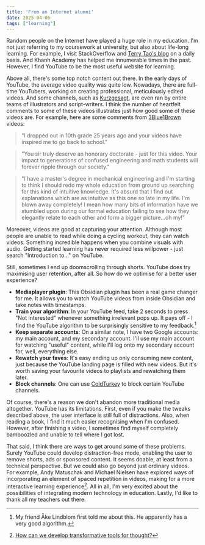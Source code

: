 ```yaml
---
title: 'From an Internet alumni'
date: 2025-04-06
tags: ["learning"]
---
```


Random people on the Internet have played a huge role in my education. I'm not just referring to my coursework at university, but also about life-long learning. For example, I visit StackOverflow and [Terry Tao's blog](https://terrytao.wordpress.com/) on a daily basis. And Khanh Academy has helped me innumerable times in the past. However, I find YouTube to be the most useful website for learning.

Above all, there's some top notch content out there. In the early days of YouTube, the average video quality was quite low. Nowadays, there are full-time YouTubers, working on creating professional, meticulously edited videos. And some channels, such as [Kurzgesagt](https://www.youtube.com/channel/UCsXVk37bltHxD1rDPwtNM8Q), are even ran by entire teams of illustrators and script-writers. I think the number of heartfelt comments to some of these videos illustrates just how good some of these videos are. For example, here are some comments from [3Blue1Brown](https://www.youtube.com/@3blue1brown) videos:

> "I dropped out in 10th grade 25 years ago and your videos have inspired me to go back to school."

> "You sir truly deserve an honorary doctorate - just for this video. Your impact to generations of confused engineering and math students will forever ripple through our society."

> "I have a master's degree in mechanical engineering and I'm starting to think I should redo my whole education from ground up searching for this kind of intuitive knowledge. It's absurd that I find out explanations which are as intuitive as this one so late in my life. I'm blown away completely! I mean how many bits of information have we stumbled upon during our formal education failing to see how they elegantly relate to each other and form a bigger picture...oh my!"

Moreover, videos are good at capturing your attention. Although most people are unable to read while doing a cycling workout, they can watch videos. Something incredible happens when you combine visuals with audio. Getting started learning has never required less willpower - just search "Introduction to..." on YouTube.

Still, sometimes I end up doomscrolling through shorts. YouTube does try maximising user retention, after all. So how do we optimise for a better user experience?

- **Mediaplayer plugin**: This Obsidian plugin has been a real game changer for me. It allows you to watch YouTube videos from inside Obsidian and take notes with timestamps.
- **Train your algorithm**: In your YouTube feed, take 2 seconds to press "Not interested" whenever something irrelevant pops up. It pays off - I find the YouTube algorithm to be surprisingly sensitive to my feedback.[^1]
- **Keep separate accounts**: On a similar note, I have two Google accounts: my main account, and my secondary account. I'll use my main account for watching "useful" content, while I'll log onto my secondary account for, well, everything else. 
- **Rewatch your faves**: It's easy ending up only consuming new content, just because the YouTube landing page is filled with new videos. But it's worth saving your favourite videos to playlists and rewatching them later.
- **Block channels**: One can use [ColdTurkey](https://getcoldturkey.com/support/how-to/allow-youtube-channel/) to block certain YouTube channels.

Of course, there's a reason we don't abandon more traditional media altogether. YouTube has its limitations. First, even if you make the tweaks described above, the user interface is still full of distractions. Also, when reading a book, I find it much easier recognising when I'm confused. However, after finishing a video, I sometimes find myself completely bamboozled and unable to tell where I got lost.

That said, I think there are ways to get around some of these problems. Surely YouTube could develop distraction-free mode, enabling the user to remove shorts, ads or sponsored content. It seems doable, at least from a technical perspective. But we could also go beyond just ordinary videos. For example, Andy Matuschak and Michael Nielsen have explored ways of incorporating an element of spaced repetition in videos, making for a more interactive learning experience[^2]. All in all, I'm very excited about the possibilities of integrating modern technology in education. Lastly, I'd like to thank all my teachers out there.

[^1]: My friend Åke Lindblom first told me about this. He apparently has a very good algorithm.
[^2]: [How can we develop transformative tools for thought?](https://numinous.productions/ttft/#mnemonic-video)
